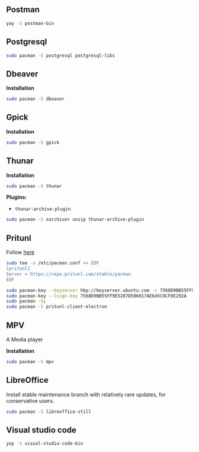 ## Postman
```sh
yay -S postman-bin
```

## Postgresql

```sh
sudo pacman -S postgresql postgresql-libs
```

## Dbeaver

**Installation**
```sh
sudo pacman -S dbeaver
```

## Gpick

**Installation**
```sh
sudo pacman -S gpick
```

## Thunar

**Installation**
```sh
sudo pacman -S thunar
```

**Plugins:**

- `thunar-archive-plugin`

```sh
sudo pacman -S xarchiver unzip thunar-archive-plugin
```

## Pritunl

Follow [here](https://client.pritunl.com/#install)

```sh
sudo tee -a /etc/pacman.conf << EOF
[pritunl]
Server = https://repo.pritunl.com/stable/pacman
EOF

sudo pacman-key --keyserver hkp://keyserver.ubuntu.com -r 7568D9BB55FF9E5287D586017AE645C0CF8E292A
sudo pacman-key --lsign-key 7568D9BB55FF9E5287D586017AE645C0CF8E292A
sudo pacman -Sy
sudo pacman -S pritunl-client-electron
```

## MPV

A Media player

**Installation**
```sh
sudo pacman -S mpv
```

## LibreOffice

Install stable maintenance branch with relatively rare updates, for conservative users.

```sh
sudo pacman -S libreoffice-still
```


## Visual studio code

```sh
yay -S visual-studio-code-bin
```
